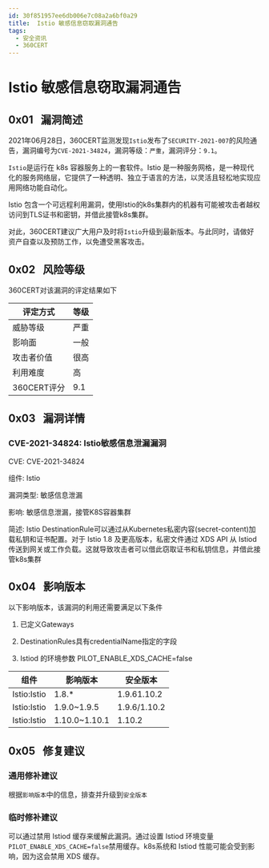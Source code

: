 ```yaml
---
id: 30f851957ee6db006e7c08a2a6bf0a29
title:  Istio 敏感信息窃取漏洞通告
tags: 
  - 安全资讯
  - 360CERT
---
```


#  Istio 敏感信息窃取漏洞通告

 0x01   漏洞简述
------------


2021年06月28日，360CERT监测发现`Istio`发布了`SECURITY-2021-007`的风险通告，漏洞编号为`CVE-2021-34824`，漏洞等级：`严重`，漏洞评分：`9.1`。

`Istio`是运行在 k8s 容器服务上的一套软件。Istio 是一种服务网格，是一种现代化的服务网络层，它提供了一种透明、独立于语言的方法，以灵活且轻松地实现应用网络功能自动化。

Istio 包含一个可远程利用漏洞，使用Istio的k8s集群内的机器有可能被攻击者越权访问到TLS证书和密钥，并借此接管k8s集群。

对此，360CERT建议广大用户及时将`Istio`升级到最新版本。与此同时，请做好资产自查以及预防工作，以免遭受黑客攻击。

 0x02   风险等级
------------

360CERT对该漏洞的评定结果如下



| 评定方式 | 等级 |
| --- | --- |
| 威胁等级 | 严重 |
| 影响面 | 一般 |
| 攻击者价值 | 很高 |
| 利用难度 | 高 |
| 360CERT评分 | 9.1 |

 0x03   漏洞详情
------------

### CVE-2021-34824: Istio敏感信息泄漏漏洞

CVE: CVE-2021-34824

组件: Istio

漏洞类型: 敏感信息泄漏

影响: 敏感信息泄漏，接管K8S容器集群

简述: Istio DestinationRule可以通过从Kubernetes私密内容(secret-content)加载私钥和证书配置。对于 Istio 1.8 及更高版本，私密文件通过 XDS API 从 Istiod 传送到网关或工作负载。这就导致攻击者可以借此窃取证书和私钥信息，并借此接管k8s集群

 0x04   影响版本
------------

以下影响版本，该漏洞的利用还需要满足以下条件

1. 已定义Gateways

2. DestinationRules具有credentialName指定的字段

3. Istiod 的环境参数 PILOT\_ENABLE\_XDS\_CACHE=false



| 组件 | 影响版本 | 安全版本 |
| --- | --- | --- |
| Istio:Istio | 1.8.* | 1.9.61.10.2 |
| Istio:Istio | 1.9.0~1.9.5 | 1.9.6/1.10.2 |
| Istio:Istio | 1.10.0~1.10.1 | 1.10.2 |

 0x05   修复建议
------------

### 通用修补建议

根据`影响版本`中的信息，排查并升级到`安全版本`

### 临时修补建议

可以通过禁用 Istiod 缓存来缓解此漏洞。通过设置 Istiod 环境变量`PILOT_ENABLE_XDS_CACHE=false`禁用缓存。k8s系统和 Istiod 性能可能会受到影响，因为这会禁用 XDS 缓存。

